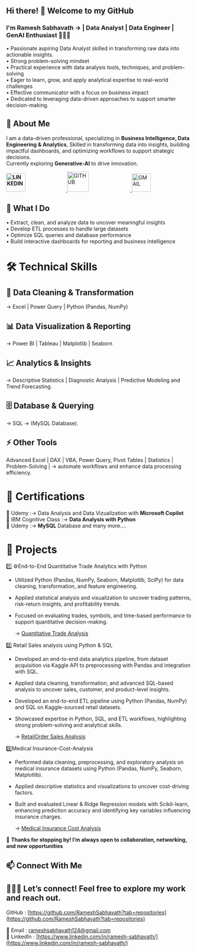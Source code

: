 
## Hi there! 👋 Welcome to my GitHub  

###  I'm **Ramesh Sabhavath** → | Data Analyst | Data Engineer | GenAI Enthusiast 👨🏼‍💻 

• Passionate aspiring Data Analyst skilled in transforming raw data into actionable insights.  
• Strong problem-solving mindset  
• Practical experience with data analysis tools, techniques, and problem-solving  
• Eager to learn, grow, and apply analytical expertise to real-world challenges  
• Effective communicator with a focus on business impact  
• Dedicated to leveraging data-driven approaches to support smarter decision-making.

## 💼 About Me 
I am a data-driven professional, specializing in **Business Intelligence, Data Engineering & Analytics**, Skilled in transforming data into insights, building impactful dashboards, and optimizing workflows to support strategic decisions.  
Currently exploring **Generative-AI** to drive innovation.

**<a href="https://www.linkedin.com/in/ramesh-sabhavath-3a0039387" target="_blank">
  <img src="https://img.shields.io/badge/LINKEDIN-0A66C2?style=flat-square&logo=linkedin&logoColor=white" 
       alt="LINKEDIN"
       height="50"
       width="32%" />
</a>**                     <a href="https://github.com/RameshSabhavath" target="_blank">
  <img src="https://img.shields.io/badge/GITHUB-100000?style=flat-square&logo=github&logoColor=white" 
       alt="GITHUB"
       height="54"
       width="34%" />
</a>            <a href="mailto:rameshsabhavath124@gmail.com" target="_blank">
  <img src="https://img.shields.io/badge/GMAIL-D14836?style=flat-square&logo=gmail&logoColor=white" 
       alt="GMAIL"
       height="49"
       width="32%" />
</a>   


## 📌 What I Do 
• Extract, clean, and analyze data to uncover meaningful insights  
• Develop ETL processes to handle large datasets  
• Optimize SQL queries and database performance  
• Build interactive dashboards for reporting and business intelligence


# 🛠 Technical Skills  

## 🧹  Data Cleaning & Transformation  

→ Excel | Power Query | Python (Pandas, NumPy)
## 📊  Data Visualization & Reporting 
→ Power BI | Tableau | Matplotlib | Seaborn
## 📈  Analytics & Insights 
→ Descriptive Statistics | Diagnostic Analysis  | Predictive Modeling and Trend Forecasting.
## 🗄  Database & Querying 
→  SQL → (MySQL Database).
## ⚡  Other Tools 

Advanced Excel | DAX |  VBA, Power Query, Pivot Tables | Statistics | Problem-Solving |  →  automate workflows and enhance data processing efficiency.

# 📜 Certifications

🎯 Udemy :→ Data Analysis and Data Vizualization with **Microsoft Copilot**   
🎯 IBM Cognitive Class :→ **Data Analysis with Python**  
🎯 Udemy :→ **MySQL** Database and many more....

# 🚀 Projects  

1️⃣ ⚙️End-to-End Quantitative Trade Analytics with Python

* Utilized Python (Pandas, NumPy, Seaborn, Matplotlib, SciPy) for data cleaning, transformation, and feature engineering.
* Applied statistical analysis and visualization to uncover trading patterns, risk-return insights, and profitability trends.
* Focused on evaluating trades, symbols, and time-based performance to support quantitative decision-making.
  
     →                [Quantitative Trade Analysis](https://github.com/RameshSabhavath/Quantitative-Trade-Data-Analytics-with-Python)

2️⃣ Retail Sales analysis using Python & SQL

* Developed an end-to-end data analytics pipeline, from dataset acquisition via Kaggle API to preprocessing with Pandas and integration with SQL.
* Applied data cleaning, transformation, and advanced SQL-based analysis to uncover sales, customer, and product-level insights.
* Developed an end-to-end ETL pipeline using Python (Pandas, NumPy) and SQL on Kaggle-sourced retail datasets.
* Showcased expertise in Python, SQL, and ETL workflows, highlighting strong problem-solving and analytical skills.
  
     →             [RetailOrder Sales Analysis](https://github.com/RameshSabhavath/RetailOrder-Sales-Analysis-using-Python-MYSQL)  

3️⃣Medical Insurance-Cost-Analysis

* Performed data cleaning, preprocessing, and exploratory analysis on medical insurance datasets using Python (Pandas, NumPy, Seaborn, Matplotlib).
* Applied descriptive statistics and visualizations to uncover cost-driving factors.
* Built and evaluated Linear & Ridge Regression models with Scikit-learn, enhancing prediction accuracy and identifying key variables influencing insurance charges.
 
     →                [Medical Insurance Cost Analysis](https://github.com/RameshSabhavath/Insurance-Cost-Analysis)
  
📝 **Thanks for stopping by! I’m always open to collaboration, networking, and new opportunities**

## 📫 Connect With Me 
## 👨🏼‍💻 Let’s connect! Feel free to explore my work and reach out. 
GitHub : [https://github.com/RameshSabhavath?tab=repositories](https://github.com/RameshSabhavath?tab=repositories)


📧 Email :  [rameshsabhavath124@gmail.com ]( rameshsabhavath124@gmail.com)   
🔗 LinkedIn :  [https://www.linkedin.com/in/ramesh-sabhavath/](https://www.linkedin.com/in/ramesh-sabhavath/)  
